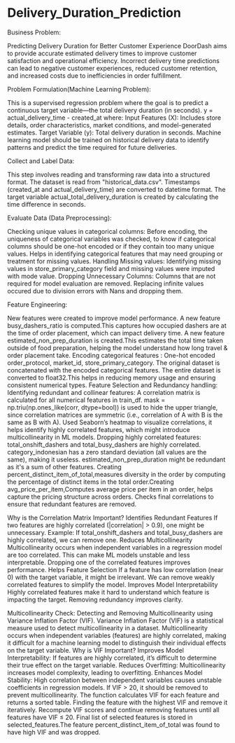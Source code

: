 # Delivery_Duration_Prediction
Business Problem:

Predicting Delivery Duration for Better Customer Experience DoorDash aims to provide accurate estimated delivery times to improve customer satisfaction and operational efficiency. Incorrect delivery time predictions can lead to negative customer experiences, reduced customer retention, and increased costs due to inefficiencies in order fulfillment.

Problem Formulation(Machine Learning Problem):

This is a supervised regression problem where the goal is to predict a continuous target variable—the total delivery duration (in seconds). 
y = actual_delivery_time - created_at 
where: Input Features (X): Includes store details, order characteristics, market conditions, and model-generated estimates. Target Variable (y): Total delivery duration in seconds. Machine learning model should be trained on historical delivery data to identify patterns and predict the time required for future deliveries.

Collect and Label Data:

This step involves reading and transforming raw data into a structured format. The dataset is read from "historical_data.csv". Timestamps (created_at and actual_delivery_time) are converted to datetime format. The target variable actual_total_delivery_duration is created by calculating the time difference in seconds.

Evaluate Data (Data Preprocessing):

Checking unique values in categorical columns: Before encoding, the uniqueness of categorical variables was checked, to know if categorical columns should be one-hot encoded or if they contain too many unique values. 
Helps in identifying categorical features that may need grouping or treatment for missing values. 
Handling Missing values: Identifying missing values in store_primary_category field and missing values were imputed with mode value. 
Dropping Unnecessary Columns: Columns that are not required for model evaluation are removed. Replacing infinite values occured due to division errors with Nans and dropping them.

Feature Engineering:

New features were created to improve model performance.
A new feature busy_dashers_ratio is computed.This captures how occupied dashers are at the time of order placement, which can impact delivery time.
A new feature estimated_non_prep_duration is created.This estimates the total time taken outside of food preparation, helping the model understand how long travel & order placement take.
Encoding categorical features : One-hot encoded order_protocol, market_id, store_primary_category.
The original dataset is concatenated with the encoded categorical features.
The entire dataset is converted to float32.This helps in reducing memory usage and ensuring consistent numerical types.
Feature Selection and Redundancy handling:
Identifying redundant and collinear features:
A correlation matrix is calculated for all numerical features in train_df.
mask = np.triu(np.ones_like(corr, dtype=bool)) is used to hide the upper triangle, since correlation matrices are symmetric (i.e., correlation of A with B is the same as B with A).
Used Seaborn’s heatmap to visualize correlations, it helps identify highly correlated features, which might introduce multicollinearity in ML models.
Dropping highly correlated features:
total_onshift_dashers and total_busy_dashers are highly correlated.
category_indonesian has a zero standard deviation (all values are the same), making it useless.
estimated_non_prep_duration might be redundant as it's a sum of other features.
Creating percent_distinct_item_of_total,measures diversity in the order by computing the percentage of distinct items in the total order.Creating avg_price_per_item,Computes average price per item in an order, helps capture the pricing structure across orders.
Checks final correlations to ensure that redundant features are removed.

Why is the Correlation Matrix Important?
Identifies Redundant Features
If two features are highly correlated (|correlation| > 0.9), one might be unnecessary.
Example: If total_onshift_dashers and total_busy_dashers are highly correlated, we can remove one.
Reduces Multicollinearity
Multicollinearity occurs when independent variables in a regression model are too correlated.
This can make ML models unstable and less interpretable.
Dropping one of the correlated features improves performance.
Helps Feature Selection
If a feature has low correlation (near 0) with the target variable, it might be irrelevant.
We can remove weakly correlated features to simplify the model.
Improves Model Interpretability
Highly correlated features make it hard to understand which feature is impacting the target.
Removing redundancy improves clarity.

Multicollinearity Check:
Detecting and Removing Multicollinearity using Variance Inflation Factor (VIF).
Variance Inflation Factor (VIF) is a statistical measure used to detect multicollinearity in a dataset. Multicollinearity occurs when independent variables (features) are highly correlated, making it difficult for a machine learning model to distinguish their individual effects on the target variable.
Why is VIF Important?
Improves Model Interpretability: If features are highly correlated, it’s difficult to determine their true effect on the target variable.
Reduces Overfitting: Multicollinearity increases model complexity, leading to overfitting.
Enhances Model Stability: High correlation between independent variables causes unstable coefficients in regression models.
If VIF > 20, it should be removed to prevent multicollinearity.
The function calculates VIF for each feature and returns a sorted table.
Finding the feature with the highest VIF and remove it iteratively.
Recompute VIF scores and continue removing features until all features have VIF ≤ 20.
Final list of selected features is stored in selected_features.The feature percent_distinct_item_of_total was found to have high VIF and was dropped.


